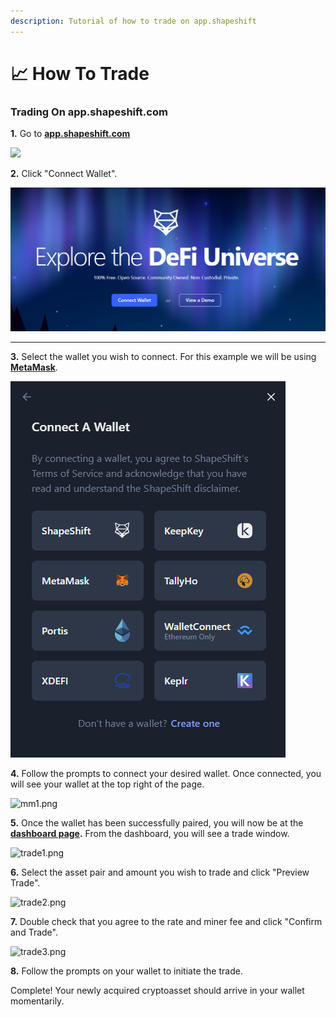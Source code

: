 ```yaml
---
description: Tutorial of how to trade on app.shapeshift
---
```


# 📈 How To Trade

### Trading On app.shapeshift.com

**1.** Go to [**app.shapeshift.com**](https://app.shapeshift.com/connect-wallet?returnUrl=/dashboard)

![](https://shapeshift.zendesk.com/hc/article\_attachments/4417982815373/url.png)

**2.** Click "Connect Wallet".

****![](<../../.gitbook/assets/image (10).png>)****

****

**3.** Select the wallet you wish to connect. For this example we will be using [**MetaMask**](https://metamask.io/download/).

![](<../../.gitbook/assets/image (39).png>)

**4.** Follow the prompts to connect your desired wallet. Once connected, you will see your wallet at the top right of the page.

![mm1.png](https://shapeshift.zendesk.com/hc/article\_attachments/4417990813581/mm1.png)

**5.** Once the wallet has been successfully paired, you will now be at the [**dashboard page**](https://app.shapeshift.com/dashboard)**.** From the dashboard, you will see a trade window.

![trade1.png](https://shapeshift.zendesk.com/hc/article\_attachments/4417990819981/trade1.png)

**6.** Select the asset pair and amount you wish to trade and click "Preview Trade".

![trade2.png](https://shapeshift.zendesk.com/hc/article\_attachments/4417996626445/trade2.png)

**7.** Double check that you agree to the rate and miner fee and click "Confirm and Trade".

![trade3.png](https://shapeshift.zendesk.com/hc/article\_attachments/4417996648461/trade3.png)

**8.** Follow the prompts on your wallet to initiate the trade.

Complete! Your newly acquired cryptoasset should arrive in your wallet momentarily.

